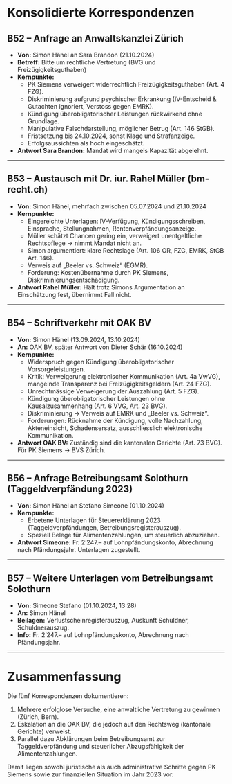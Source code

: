 # Konsolidierte Korrespondenzen

## B52 – Anfrage an Anwaltskanzlei Zürich
- **Von:** Simon Hänel an Sara Brandon (21.10.2024)
- **Betreff:** Bitte um rechtliche Vertretung (BVG und Freizügigkeitsguthaben)
- **Kernpunkte:**  
  - PK Siemens verweigert widerrechtlich Freizügigkeitsguthaben (Art. 4 FZG).  
  - Diskriminierung aufgrund psychischer Erkrankung (IV-Entscheid & Gutachten ignoriert, Verstoss gegen EMRK).  
  - Kündigung überobligatorischer Leistungen rückwirkend ohne Grundlage.  
  - Manipulative Falschdarstellung, möglicher Betrug (Art. 146 StGB).  
  - Fristsetzung bis 24.10.2024, sonst Klage und Strafanzeige.  
  - Erfolgsaussichten als hoch eingeschätzt.  
- **Antwort Sara Brandon:** Mandat wird mangels Kapazität abgelehnt.

---

## B53 – Austausch mit Dr. iur. Rahel Müller (bm-recht.ch)
- **Von:** Simon Hänel, mehrfach zwischen 05.07.2024 und 21.10.2024  
- **Kernpunkte:**  
  - Eingereichte Unterlagen: IV-Verfügung, Kündigungsschreiben, Einsprache, Stellungnahmen, Rentenverpfändungsanzeige.  
  - Müller schätzt Chancen gering ein, verweigert unentgeltliche Rechtspflege → nimmt Mandat nicht an.  
  - Simon argumentiert: klare Rechtslage (Art. 106 OR, FZG, EMRK, StGB Art. 146).  
  - Verweis auf „Beeler vs. Schweiz“ (EGMR).  
  - Forderung: Kostenübernahme durch PK Siemens, Diskriminierungsentschädigung.  
- **Antwort Rahel Müller:** Hält trotz Simons Argumentation an Einschätzung fest, übernimmt Fall nicht.

---

## B54 – Schriftverkehr mit OAK BV
- **Von:** Simon Hänel (13.09.2024, 13.10.2024)  
- **An:** OAK BV, später Antwort von Dieter Schär (16.10.2024)  
- **Kernpunkte:**  
  - Widerspruch gegen Kündigung überobligatorischer Vorsorgeleistungen.  
  - Kritik: Verweigerung elektronischer Kommunikation (Art. 4a VwVG), mangelnde Transparenz bei Freizügigkeitsgeldern (Art. 24 FZG).  
  - Unrechtmässige Verweigerung der Auszahlung (Art. 5 FZG).  
  - Kündigung überobligatorischer Leistungen ohne Kausalzusammenhang (Art. 6 VVG, Art. 23 BVG).  
  - Diskriminierung → Verweis auf EMRK und „Beeler vs. Schweiz“.  
  - Forderungen: Rücknahme der Kündigung, volle Nachzahlung, Akteneinsicht, Schadensersatz, ausschliesslich elektronische Kommunikation.  
- **Antwort OAK BV:** Zuständig sind die kantonalen Gerichte (Art. 73 BVG). Für PK Siemens → BVS Zürich.

---

## B56 – Anfrage Betreibungsamt Solothurn (Taggeldverpfändung 2023)
- **Von:** Simon Hänel an Stefano Simeone (01.10.2024)  
- **Kernpunkte:**  
  - Erbetene Unterlagen für Steuererklärung 2023 (Taggeldverpfändungen, Betreibungsregisterauszug).  
  - Speziell Belege für Alimentenzahlungen, um steuerlich abzuziehen.  
- **Antwort Simeone:** Fr. 2’247.– auf Lohnpfändungskonto, Abrechnung nach Pfändungsjahr. Unterlagen zugestellt.

---

## B57 – Weitere Unterlagen vom Betreibungsamt Solothurn
- **Von:** Simeone Stefano (01.10.2024, 13:28)  
- **An:** Simon Hänel  
- **Beilagen:** Verlustscheinregisterauszug, Auskunft Schuldner, Schuldnerauszug.  
- **Info:** Fr. 2’247.– auf Lohnpfändungskonto, Abrechnung nach Pfändungsjahr.

---

# Zusammenfassung
Die fünf Korrespondenzen dokumentieren:  
1. Mehrere erfolglose Versuche, eine anwaltliche Vertretung zu gewinnen (Zürich, Bern).  
2. Eskalation an die OAK BV, die jedoch auf den Rechtsweg (kantonale Gerichte) verweist.  
3. Parallel dazu Abklärungen beim Betreibungsamt zur Taggeldverpfändung und steuerlicher Abzugsfähigkeit der Alimentenzahlungen.  

Damit liegen sowohl juristische als auch administrative Schritte gegen PK Siemens sowie zur finanziellen Situation im Jahr 2023 vor.
